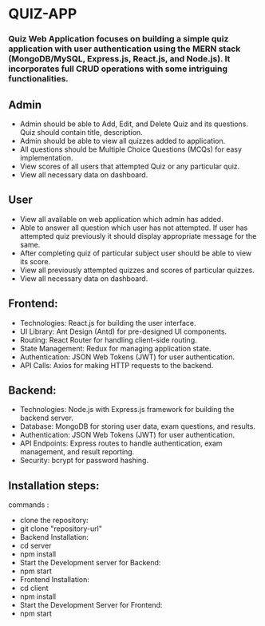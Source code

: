 # QUIZ-APP

### Quiz Web Application focuses on building a simple quiz application with user authentication using the MERN stack (MongoDB/MySQL, Express.js, React.js, and Node.js). It incorporates  full CRUD operations with some intriguing functionalities.

## Admin 

- Admin should be able to Add, Edit, and Delete Quiz and its questions. Quiz
should contain title, description.
- Admin should be able to view all quizzes added to application.
- All questions should be Multiple Choice Questions (MCQs) for easy
implementation.
- View scores of all users that attempted Quiz or any particular quiz.
- View all necessary data on dashboard.

## User

- View all available on web application which admin has added.
- Able to answer all question which user has not attempted. If user has
attempted quiz previously it should display appropriate message for the
same.
- After completing quiz of particular subject user should be able to view its
score.
-  View all previously attempted quizzes and scores of particular quizzes.
- View all necessary data on dashboard.


## Frontend:

- Technologies: React.js for building the user interface.
- UI Library: Ant Design (Antd) for pre-designed UI components.
- Routing: React Router for handling client-side routing.
- State Management: Redux for managing application state.
- Authentication: JSON Web Tokens (JWT) for user authentication.
- API Calls: Axios for making HTTP requests to the backend.

## Backend:

- Technologies: Node.js with Express.js framework for building the backend server.
- Database: MongoDB for storing user data, exam questions, and results.
- Authentication: JSON Web Tokens (JWT) for user authentication.
- API Endpoints: Express routes to handle authentication, exam management, and result reporting.
- Security: bcrypt for password hashing.

## Installation steps:

commands :

- clone the repository: 
- git clone "repository-url"
- Backend Installation:
- cd server
- npm install
- Start the Development server for Backend:
- npm start
- Frontend Installation:
- cd client
- npm install
- Start the Development Server for Frontend:
- npm start



